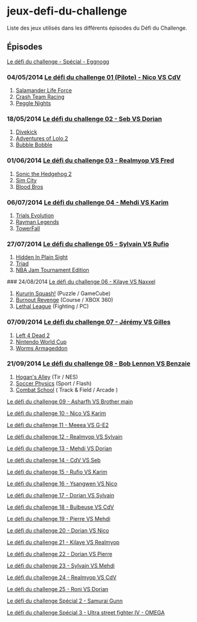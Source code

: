 # jeux-defi-du-challenge

Liste des jeux utilisés dans les différents épisodes du Défi du Challenge.

## Épisodes

[Le défi du challenge - Spécial  - Eggnogg](https://www.youtube.com/watch?v=Zvh6bkhDhEg)


### 04/05/2014 [Le défi du challenge 01 (Pilote) - Nico VS CdV](https://www.youtube.com/watch?v=YsyXkDORsA8)

1. [Salamander Life Force](https://fr.wikipedia.org/wiki/Salamander_%28jeu_vid%C3%A9o%29)
2. [Crash Team Racing](https://fr.wikipedia.org/wiki/Crash_Team_Racing)
3. [Peggle Nights](https://fr.wikipedia.org/wiki/Peggle_Nights)

### 18/05/2014 [Le défi du challenge 02 - Seb VS Dorian](https://www.youtube.com/watch?v=dmZA9AotCAA)

1. [Divekick](https://en.wikipedia.org/wiki/Divekick)
2. [Adventures of Lolo 2](https://fr.wikipedia.org/wiki/Adventures_of_Lolo_2)
3. [Bubble Bobble](https://fr.wikipedia.org/wiki/Bubble_Bobble)

### 01/06/2014 [Le défi du challenge 03 - Realmyop VS Fred](https://www.youtube.com/watch?v=8zICy3swdoQ)

1. [Sonic the Hedgehog 2](https://fr.wikipedia.org/wiki/Sonic_the_Hedgehog_2)
2. [Sim City](https://fr.wikipedia.org/wiki/SimCity_%28jeu_vid%C3%A9o,_1989%29)
3. [Blood Bros](https://fr.wikipedia.org/wiki/Blood_Bros.)

### 06/07/2014 [Le défi du challenge 04 - Mehdi VS Karim](https://www.youtube.com/watch?v=D1e8h6LNUE0)

1. [Trials Evolution](https://fr.wikipedia.org/wiki/Trials_Evolution)
2. [Rayman Legends](https://fr.wikipedia.org/wiki/Rayman_Legends)
3. [TowerFall](https://fr.wikipedia.org/wiki/TowerFall)

### 27/07/2014 [Le défi du challenge 05 - Sylvain VS Rufio](https://www.youtube.com/watch?v=WbTpRAhsJlQ)

1. [Hidden In Plain Sight](http://store.steampowered.com/app/303590/)
2. [Triad](http://auntiepixelante.com/triad/)
3. [NBA Jam Tournament Edition](https://fr.wikipedia.org/wiki/NBA_Jam:_Tournament_Edition)

### 24/08/2014 [Le défi du challenge 06 - Kilaye VS Naxxel](https://www.youtube.com/watch?v=URMAiJFEw2s)

1. [Kururin Squash!](https://en.wikipedia.org/wiki/Kururin_Squash!) (Puzzle / GameCube)
2. [Burnout Revenge](https://fr.wikipedia.org/wiki/Burnout_Revenge) (Course / XBOX 360)
3. [Lethal League](https://fr.wikipedia.org/wiki/Lethal_League) (Fighting / PC)

### 07/09/2014 [Le défi du challenge 07 - Jérémy VS Gilles](https://www.youtube.com/watch?v=G9OFY0eiJSI)

1. [Left 4 Dead 2](https://fr.wikipedia.org/wiki/Left_4_Dead_2)
2. [Nintendo World Cup](https://fr.wikipedia.org/wiki/Nintendo_World_Cup)
3. [Worms Armageddon](https://fr.wikipedia.org/wiki/Worms_Armageddon)

### 21/09/2014 [Le défi du challenge 08 - Bob Lennon VS Benzaie](https://www.youtube.com/watch?v=YWk9Wpnoq6c)

1. [Hogan's Alley](https://fr.wikipedia.org/wiki/Hogan%27s_Alley_%28jeu_vid%C3%A9o%29)  (Tir / NES)
2. [Soccer Physics](http://ottoojala.com/soccerphysics/) (Sport / Flash)
3. [Combat School](https://en.wikipedia.org/wiki/Combat_School) ( Track & Field / Arcade )

[Le défi du challenge 09 - Asharfh VS Brother main](https://www.youtube.com/watch?v=xVO3fnfY6CU)

[Le défi du challenge 10 - Nico VS Karim](https://www.youtube.com/watch?v=_xV-VF2ZHxA)

[Le défi du challenge 11 - Meeea VS G-E2](https://www.youtube.com/watch?v=C6bC7iAxhB4)

[Le défi du challenge 12 - Realmyop VS Sylvain](https://www.youtube.com/watch?v=Xu4fpFy3V0I)

[Le défi du challenge 13 - Mehdi VS Dorian](https://www.youtube.com/watch?v=HZN6UjThBOA)

[Le défi du challenge 14 - CdV VS Seb](https://www.youtube.com/watch?v=WZ6PBoL2lDc)

[Le défi du challenge 15 - Rufio VS Karim](https://www.youtube.com/watch?v=d5Kg0iJidzI)

[Le défi du challenge 16 - Ysangwen VS Nico](https://www.youtube.com/watch?v=iQkJZALlqN4)

[Le défi du challenge 17 - Dorian VS Sylvain](https://www.youtube.com/watch?v=THrn0xJXtjY)

[Le défi du challenge 18 - Bulbeuse VS CdV](https://www.youtube.com/watch?v=0--pfNtZ_eY)

[Le défi du challenge 19 - Pierre VS Mehdi](https://www.youtube.com/watch?v=c-SYA7_4044)

[Le défi du challenge 20 - Dorian VS Nico](https://www.youtube.com/watch?v=81ifTiWdOmA)

[Le défi du challenge 21 - Kilaye VS Realmyop](https://www.youtube.com/watch?v=AyC0wiT33pw)

[Le défi du challenge 22 - Dorian VS Pierre](https://www.youtube.com/watch?v=GeR_lYme2NA)

[Le défi du challenge 23 - Sylvain VS Mehdi](https://www.youtube.com/watch?v=2B2sATvxNqI)

[Le défi du challenge 24 - Realmyop VS CdV](https://www.youtube.com/watch?v=xwhZhGycRWE)

[Le défi du challenge 25 - Roni VS Dorian](https://www.youtube.com/watch?v=D7FUJx_dX14)

[Le défi du challenge Spécial 2 - Samurai Gunn](https://www.youtube.com/watch?v=nokxggRp0XA)

[Le défi du challenge Spécial 3 - Ultra street fighter IV  - OMEGA](https://www.youtube.com/watch?v=BNF_0kxJQ_A)




